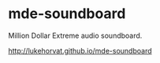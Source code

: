 # mde-soundboard

Million Dollar Extreme audio soundboard.

http://lukehorvat.github.io/mde-soundboard
